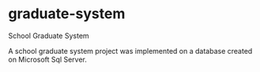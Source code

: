 # graduate-system
 School Graduate System
 
 A school graduate system project was implemented on a database created on Microsoft Sql Server.

